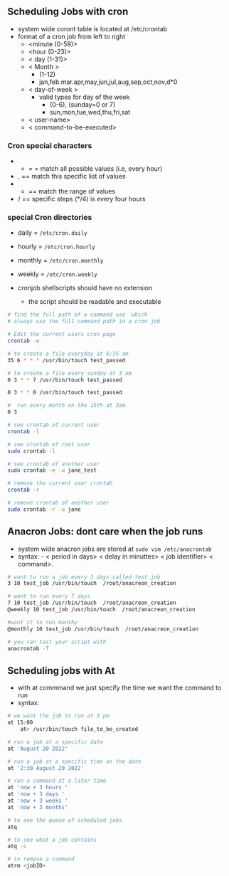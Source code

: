 ## Scheduling Jobs with cron 

- system wide coront table is located at /etc/crontab
- format of a cron job from left to right
	- <minute (0-59)> 
	- <hour (0-23)> 
	- < day (1-31)> 
	- < Month >
		- (1-12)
		- jan,feb.mar.apr,may,jun,jul,aug,sep,oct,nov,d*0
	- < day-of-week >
		- valid types for day of the week
			-  (0-6), (sunday=0 or 7)
			- sun,mon,tue,wed,thu,fri,sat 
	- < user-name> 
	- < command-to-be-executed>

### Cron special characters
- * = = match all possible values (i.e, every hour)
- , == match this specific list of values
- - == match the range of values
- / == specific steps (*/4) is every four hours

### special Cron directories 
- daily = `/etc/cron.daily`
- hourly = `/etc/cron.hourly`
- monthly = `/etc/cron.monthly`
- weekly = `/etc/cron.weekly`

- cronjob shellscripts should have no extension
	- the script should be readable and executable

```bash 
# find the full path of a command use `which`
# always use the full command path in a cron job

# Edit the current users cron page
crontab -e

# to create a file everyday at 6:35 am 
35 6 * * * /usr/bin/touch test_passed

# to create a file every sunday at 3 am 
0 3 * * 7 /usr/bin/touch test_passed

0 3 * * 0 /usr/bin/touch test_passed

#  run every month on the 15th at 3am 
0 3 

# see crontab of current user 
crontab -l 

# see crontab of root user 
sudo crontab -l

# see crontab of another user 
sudo crontab -e -u jane_test

# remove the current user crontab
crontab -r 

# remove crontab of another user
sudo crontab -r -u jane


```
## Anacron Jobs: dont care when the job runs 

- system wide anacron jobs are stored at `sudo vim /etc/anacrontab`
- syntax: 
		-  < period in days> < delay in minuttes> < job identifier> < command>. 

```bash 
# want to run a job every 3 days called test job 
3 10 test_job /usr/bin/touch  /root/anacreon_creation

# want to run every 7 days 
7 10 test_job /usr/bin/touch  /root/anacreon_creation
@weekly 10 test_job /usr/bin/touch  /root/anacreon_creation

#want it to run monthy
@monthly 10 test_job /usr/bin/touch  /root/anacreon_creation

# you can test your script with 
anacrontab -T


```
## Scheduling jobs with At
- with at commmand we just specify the time we want the command to run
- syntax: 
```bash 
# we want the job to run at 3 pm
at 15:00
	at> /usr/bin/touch file_to_be_created

# run a job at a specific date 
at 'August 20 2022'

# run a job at a specific time on the date 
at '2:30 August 20 2022'

# run a command at a later time 
at 'now + 3 hours '
at 'now + 3 days '
at 'now + 3 weeks '
at 'now + 3 months'

# to see the queue of scheduled jobs 
atq

# to see what a job contains 
atq -c 

# to remove a command 
atrm <jobID>

```
